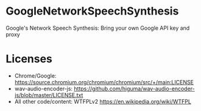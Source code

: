 # GoogleNetworkSpeechSynthesis
Google's Network Speech Synthesis: Bring your own Google API key and proxy

# Licenses
- Chrome/Google: https://source.chromium.org/chromium/chromium/src/+/main:LICENSE
- wav-audio-encoder-js: https://github.com/higuma/wav-audio-encoder-js/blob/master/LICENSE.txt
- All other code/content: WTFPLv2 https://en.wikipedia.org/wiki/WTFPL

